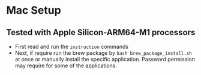 # Mac Setup

## Tested with Apple Silicon-ARM64-M1 processors

* First read and run the `instruction` commands
* Next, if require run the brew package by `bash brew_package_install.sh` at once or manually install the specific application. Password permission may require for some of the applications.
